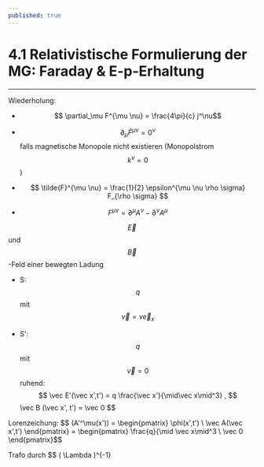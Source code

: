 ```yaml
---
published: true
---
```

# 4.1 Relativistische Formulierung der MG: Faraday & E-p-Erhaltung

---

Wiederholung: 

- $$ \partial_\mu F^{\mu \nu} = \frac{4\pi}{c} j^\nu$$ 

- $$ \partial_\mu \tilde{F}^{\mu \nu} = 0^\nu $$ falls magnetische Monopole nicht existieren (Monopolstrom $$ k^\nu = 0 $$ ) 

- $$ \tilde{F}^{\mu \nu} = \frac{1}{2} \epsilon^{\mu \nu \rho \sigma} F_{\rho \sigma} $$

- $$ F^{\mu \nu} = \partial^\mu A^\nu - \partial^\nu A^\mu $$ 


$$ \vec E $$ und $$ \vec B$$-Feld einer bewegten Ladung

- S: $$q$$ mit $$ \vec v = v \vec e_x $$

- S': $$q$$ mit $$ \vec v = 0 $$ ruhend: $$ \vec E'(\vec x',t') = q \frac{\vec x'}{\mid\vec  x\mid^3} , $$ \vec B (\vec x', t') = \vec 0 $$ 

Lorenzeichung: $$ (A'^\mu(x')) = \begin{pmatrix} \phi(x',t') \\ \vec A(\vec x',t') \end{pmatrix} = \begin{pmatrix} \frac{q}{\mid \vec x\mid^3 \\ \vec 0 \end{pmatrix}$$ 

Trafo durch $$ ( \Lambda )^{-1}